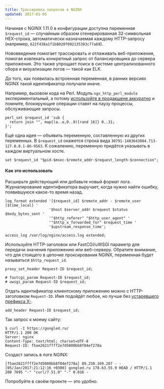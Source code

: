 ```yaml
---
title: Трассировка запросов в NGINX
updated: 2017-01-05
---
```


Начиная с NGINX 1.11.0 в конфигурации доступна переменная `$request_id` — случайным образом сгенерированная 32-символьная HEX-строка, автоматически назначаемая каждому HTTP-запросу (например, `622f438a1f1b8020f092135383c77a69`).

Нововведение помогает трассировать и отлаживать веб-приложения, помогая извлекать конкретный запрос от балансировщика до сервера приложения. Это также упрощает поиск в системе централизованного сбора и визуализации логов — такой как ELK.

До того, как появилась встроенная переменная, в ранних версиях NGINX такой идентификатор получали иначе.

Например, вызовом кода на Perl. Модуль `ngx_http_perl_module` экспериментальный, а потому [используйте в продакшене аккуратно](http://nginx.org/ru/docs/http/ngx_http_perl_module.html) и помните, блокирующие операции ставят на паузу процессы, обслуживающие запросы.

```
perl_set $request_id 'sub {
  return join "", map{(a..e,0..9)[rand 16]} 0..31;
}';
```

Ещё одна идея — объявить переменную, составленную из других переменных. В `$request_id` окажется строка вида `30791-1483643084.713-127.0.0.1-86-9563`. К сожалению, переменную придётся указывать в каждом виртуальном хосте.

```
set $request_id "$pid-$msec-$remote_addr-$request_length-$connection";
```

#### Как это использовать

Расширьте действующий или добавьте новый формат лога. Журналирование идентификатора выручает, когда нужно найти ошибку, появившуюся какое-то время назад.

```
log_format extended '[$request_id] $remote_addr - $remote_user [$time_local] '
                    '$host $server_addr $request $status $body_bytes_sent '
                    '"$http_referer" "$http_user_agent" '
                    '"$http_x_forwarded_for" $request_time '
                    '$upstream_response_time';

access_log /var/log/nginx/access.log extended;
```

Используйте HTTP-заголовок или FastCGI/uWSGI параметр для передачи значения приложению или веб-серверу. Обратите внимание, что для стоящего в цепочке проксирования NGINX, переменная будет называться `$http_request_id`.

```
proxy_set_header Request-ID $request_id;

# fastcgi_param Request-ID $request_id;
# uwsgi_param Request-ID $request_id;
```

Отдать идентификатор клиентскому приложению можно с HTTP-заголовком `Request-ID`. Имя подойдёт любое, но лучше без [устаревшего префикса X-](https://tools.ietf.org/html/rfc6648).

```
add_header Request-ID $request_id;
```

Так запрос к моему сайту:
```
$ curl -I https://gongled.ru/
HTTP/1.1 200 OK
Server: nginx
Content-Type: text/html; charset=UTF-8
Request-ID: f5ae2621ffff2e7d5000bb8f04ef278a
```

Создаст запись в логе NGINX:
```
[f5ae2621ffff2e7d5000bb8f04ef278a] 89.250.169.207 - - [05/Jan/2017:21:12:16 +0300] gongled.ru 178.63.55.9 HEAD / HTTP/1.1 200 7695 "-" "curl/7.51.0" "-" 0.016 -
```

Попробуйте в своём проекте — это удобно.
